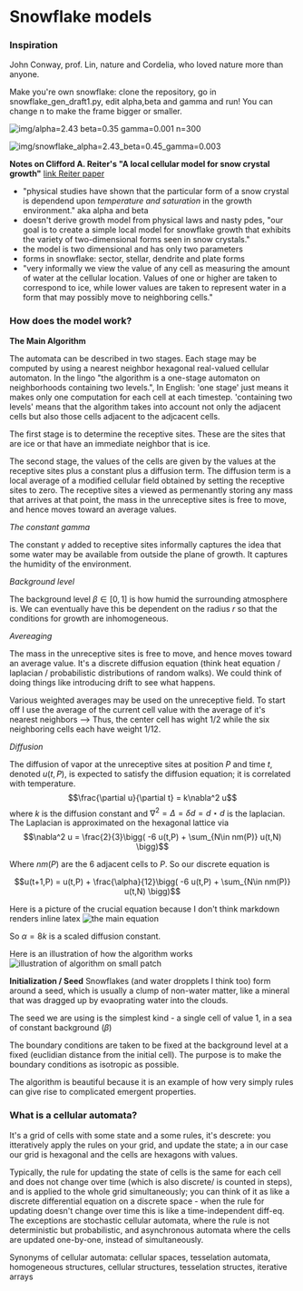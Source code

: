 # Snowflake models
### Inspiration
John Conway, prof. Lin, nature and Cordelia, who loved nature more than anyone.

Make you're own snowflake: clone the repository, go in snowflake_gen_draft1.py, edit alpha,beta and gamma and run! You can change n to make the frame bigger or smaller.

![img/alpha=2.43 beta=0.35 gamma=0.001 n=300](snowflake_pngs_alpha=2.43_beta=0.35_gamma=0.001/snowflake_alph2.43_beta0.35_gamma0.001_n300.gif)

![img/snowflake_alpha=2.43_beta=0.45_gamma=0.003](snowflake_pngs_alpha=2.43_beta=0.45_gamma=0.003/snowflake_alpha=2.43_beta=0.45_gamma=0.003.gif)


**Notes on Clifford A. Reiter's "A local cellular model for snow crystal growth"**
[link Reiter paper](https://patarnott.com/pdf/SnowCrystalGrowth.pdf)

- "physical studies have shown that the particular form of a snow crystal is dependend upon *temperature and saturation* in the growth environment." aka alpha and beta
- doesn't derive growth model from physical laws and nasty pdes, "our goal is to create a simple local model for snowflake growth that exhibits the variety of two-dimensional forms seen in snow crystals."
- the model is two dimensional and has only two parameters
- forms in snowflake: sector, stellar, dendrite and plate forms
- "very informally we view the value of any cell as measuring the amount of water at the cellular location. Values of one or higher are taken to correspond to ice, while lower values are taken to represent water in a form that may possibly move to neighboring cells."

### How does the model work?
**The Main Algorithm**

The automata can be described in two stages. Each stage may be computed by using a nearest neighbor hexagonal real-valued cellular automaton. In the lingo "the algorithm is a one-stage automaton on neighborhoods containing two levels.", In English: 'one stage' just means it makes only one computation for each cell at each timestep. 'containing two levels' means that the algorithm takes into account not only the adjacent cells but also those cells adjacent to the adjcacent cells.

The first stage is to determine the receptive sites. These are the sites that are ice or that have an immediate neighbor that is ice. 

The second stage, the values of the cells are given by the values at the receptive sites plus a constant plus a diffusion term. The diffusion term is a local average of a modified cellular field obtained by setting the receptive sites to zero. The receptive sites a viewed as permenantly storing any mass that arrives at that point, the mass in the unreceptive sites is free to move, and hence moves toward an average values.

*The constant gamma*

The constant $\gamma$ added to receptive sites informally captures the idea that some water may be available from outside the plane of growth. It captures the humidity of the environment.

*Background level*

The background level $\beta\in[0,1]$ is how humid the surrounding atmosphere is. We can eventually have this be dependent on the radius $r$ so that the conditions for growth are inhomogeneous.

*Avereaging*

The mass in the unreceptive sites is free to move, and hence moves toward an average value. It's a discrete diffusion equation (think heat equation / laplacian / probabilistic distributions of random walks). We could think of doing things like introducing drift to see what happens. 

Various weighted averages may be used on the unreceptive field. To start off I use the average of the current cell value with the average of it's nearest neighbors --> Thus, the center cell has wight 1/2 while the six neighboring cells each have weight 1/12.

*Diffusion*

The diffusion of vapor at the unreceptive sites at position $P$ and time $t$, denoted $u(t,P)$, is expected to satisfy the diffusion equation; it is correlated with temperature.
$$\frac{\partial u}{\partial t} = k\nabla^2 u$$
where $k$ is the diffusion constant and $\nabla^2 = \Delta = \delta d = d\star d$ is the laplacian. The Laplacian is approximated on the hexagonal lattice via
$$\nabla^2 u = \frac{2}{3}\bigg( -6 u(t,P) + \sum_{N\in nm(P)} u(t,N) \bigg)$$

Where $nm(P)$ are the 6 adjacent cells to $P$. So our discrete equation is 

$$u(t+1,P) = u(t,P) + \frac{\alpha}{12}\bigg( -6 u(t,P) + \sum_{N\in nm(P)} u(t,N) \bigg)$$

Here is a picture of the crucial equation because I don't think markdown renders inline latex
![the main equation](time_evolution_equation.png)

So $\alpha = 8 k$ is a scaled diffusion constant. 

Here is an illustration of how the algorithm works
![illustration of algorithm on small patch](./illustration_of_algorithm_on_small_patch.png)

**Initialization / Seed**
Snowflakes (and water dropplets I think too) form around a seed, which is usually a clump of non-water matter, like a mineral that was dragged up by evaoprating water into the clouds. 

The seed we are using is the simplest kind - a single cell of value 1, in a sea of constant background ($\beta$)

The boundary conditions are taken to be fixed at the background level at a fixed (euclidian distance from the initial cell). The purpose is to make the boundary conditions as isotropic as possible.


The algorithm is beautiful because it is an example of how very simply rules can give rise to complicated emergent properties.



### What is a cellular automata?
It's a grid of cells with some state and a some rules, it's descrete: you itteratively apply the rules on your grid, and update the state; a in our case our grid is hexagonal and the cells are hexagons with values.

Typically, the rule for updating the state of cells is the same for each cell and does not change over time (which is also discrete/ is counted in steps), and is applied to the whole grid simultaneously; you can think of it as like a discrete differential equation on a discrete space - when the rule for updating doesn't change over time this is like a time-independent diff-eq. The exceptions are stochastic cellular automata, where the rule is not deterministic but probabilistic, and asynchronous automata where the cells are updated one-by-one, instead of simultaneously.

Synonyms of cellular automata: cellular spaces, tesselation automata, homogeneous structures, cellular structures, tesselation structes, iterative arrays



